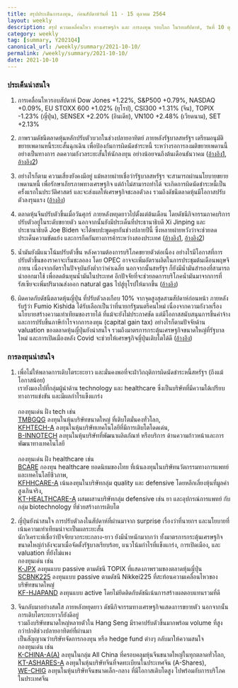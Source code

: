 ```yaml
---
title: สรุปประเด็นการลงทุน, ก่อนสัปดาห์วันที่ 11 - 15 ตุลาคม 2564
layout: weekly
description: สรุป ความเคลื่อนไหว ทางเศรษฐกิจ และ การลงทุน รอบโลก ในรอบสัปดาห์, วันที่ 10 ตุลาคม 2564
category: weekly
tag: [summary, Y2021Q4]
canonical_url: /weekly/summary/2021-10-10/
permalink: /weekly/summary/2021-10-10/
date: 2021-10-10
---
```


### ประเด็นน่าสนใจ

1. การเคลื่อนไหวรอบสัปดาห์ Dow Jones +1.22%, S&P500 +0.79%, NASDAQ +0.09%, EU STOXX 600 +1.02% (ยุโรป), CSI300 +1.31% (จีน), TOPIX -1.23% (ญี่ปุ่น), SENSEX +2.20% (อินเดีย), VN100 +2.48% (เวียดนาม), SET +2.13%

2. ภาพรวมดัชนีตลาดหุ้นหลักปรับตัวบวกในช่วงปลายอาทิตย์ ภายหลังรัฐบาลสหรัฐฯ เตรียมอนุมัติขยายเพดานหนี้ระยะสั้นฉุกเฉิน เพื่อป้องกันการผิดนัดชำระหนี้ ระหว่างรอการลงมติขยายเพดานนี้อย่างเป็นทางการ ลดความกังวลระยะสั้นให้นักลงทุน อย่างน้อยจนถึงต้นเดือนธันวาคม
([อ้างอิง1](https://www.cnbc.com/2021/10/06/mitch-mcconnell-may-offer-short-term-debt-ceiling-extension-following-pressure-from-biden.html), 
[อ้างอิง2](https://www.cnbc.com/2021/10/07/lawmakers-reach-deal-on-short-term-debt-ceiling-increase-schumer-says.html)) 

3. อย่างไรก็ตาม ความเสี่ยงยังคงมีอยู่ แม้หลายผ่ายเชื่อว่ารัฐบาลสหรัฐฯ จะสามารถผ่านนโยบายขยายเพดานหนี้ เพื่อรักษาเถียรภาพทางเศรษฐกิจ แต่ถ้าไม่สามารถทำได้ จะเกิดการผิดนัดชำระหนี้เป็นครั้งแรกในประวัติศาสตร์ และจะส่งผลให้เศรษฐกิจชะลอตัวลง รวมถึงดัชนีตลาดหุ้นมีโอกาสปรับตัวลงรุนแรง 
([อ้างอิง](https://www.cnbc.com/2021/10/07/what-the-deal-on-the-debt-ceiling-means-for-you.html)) 

4. ตลาดหุ้นจีนปรับตัวขึ้นเมื่อวันศุกร์ ภายหลังหยุดยาวไปตั้งแต่ต้นเดือน โดยดัชนีกิจกรรมภาคบริการปรับตัวอยู่ในระดับขยายตัว นอกจากนั้นยังมีประเด็นที่ประธานาธิบดี Xi Jinping และ ประธานาธิบดี Joe Biden จะได้พบปะพูดคุยกันช่วงปลายปีนี้ ซึ่งหลายผ่ายหวังว่าจะช่วยลดประเด็นความขัดแย้ง และการกีดกันทางการค้าระหว่างสองประเทศ
([อ้างอิง1](https://www.cnbc.com/2021/10/08/asia-pacific-stocks-china-market-reopen-samsung-electronics-earnings.html), 
[อ้างอิง2](https://www.cnbc.com/2021/10/06/white-house-says-biden-chinas-xi-jinping-expected-to-meet-virtually-.html)) 

5. น้ำมันยังมีแนวโน้มปรับตัวขึ้น หลังความต้องการบริโภคขยายตัวต่อเนื่อง อย่างไรมีโอกาสที่การปรับตัวขึ้นของราคาจะเริ่มชะลอลง โดย OPEC อาจจะเพิ่มอัตราผลิตในการประชุมต้นเดือนพฤษจิกายน เนื่องจากอัตราในปัจจุบันยังต่ำกว่าค่าเฉลี่ย นอกจากนั้นสหรัฐฯ ก็ยังมีน้ำมันสำรองที่สามารถนำออกมาใช้ เพื่อลดต้นทุนน้ำมันในประเทศ อีกปัจจัยที่จะช่วยลดการบริโภคน้ำมันมาจากการที่รัสเซียจะเพิ่มปริมาณส่งออก natural gas ไปสู่ยุโรปให้มากขึ้น
([อ้างอิง](https://www.reuters.com/business/energy/oil-drops-2nd-session-unexpected-rise-us-inventories-2021-10-07/)) 

6. ผิดคาดกับดัชนีตลาดหุ้นญี่ปุ่น ที่ปรับตัวลงเกือบ 10% จากจุดสูงสุดสามสัปดาห์ก่อนหน้า ภายหลังรับรู้ว่า Fumio Kishida ได้รับเลือกเป็นว่าที่นายกรัฐมนตรีคนใหม่ เนื่องจากความกังวลเรื่องนโยบายสร้างความเท่าเทียมของรายได้ ที่แม้จะยังไม่ประกาศชัด แต่มีโอกาสสนับสนุนการขึ้นค่าจ้าง และการปรับขึ้นภาษีกำไรจากการลงทุน (capital gain tax) อย่างไรก็ตามปัจจัยด้าน valuation ของตลาดหุ้นญี่ปุ่นยังน่าสนใจ รวมถึงมาตรการกระตุ้นเศรษฐกิจขนาดใหญ่ที่รัฐบาลใหม่ และการเปิดเมืองหลัง Covid จะช่วยให้เศรษฐกิจญี่ปุ่นเติบโตได้ดี
([อ้างอิง](https://www.finnomena.com/macroview/japan-kishida-shock/)) 


### การลงทุนน่าสนใจ

1. เพื่อไม่ให้พลาดการเติบโตระยะยาว และมั่นคงพอที่จะฝ่าวิกฤติการผิดนัดชำระหนี้สหรัฐฯ (ถึงแม้โอกาสน้อย)  
เรายังมองไปที่กลุ่มผู้นำด้าน technology และ healthcare ซึ่งเป็นบริษัทที่มีความได้เปรียบทางการแข่งขัน และมีผลกำไรแข็งแกร่ง <br><br>
กองทุนเด่น ฝั่ง tech เช่น  
[TMBGQG](https://www.finnomena.com/fund/TMBGQG) ลงทุนในหุ้นบริษัทขนาดใหญ่ ที่เติบโตมั่นคงทั่วโลก,  
[KFHTECH-A](https://www.finnomena.com/fund/KFHTECH-A) ลงทุนในหุ้นบริษัทเทคโนโลยีที่มีการเติบโตโดดเด่น,  
[B-INNOTECH](https://www.finnomena.com/fund/B-INNOTECH) ลงทุนในหุ้นบริษัทที่พัฒนาผลิตภัณฑ์ หรือบริการ ด้านความก้าวหน้าและการพัฒนาทางเทคโนโลยี <br><br>
กองทุนเด่น ฝั่ง healthcare เช่น  
[BCARE](https://www.finnomena.com/fund/BCARE) กองทุน healthcare ยอดนิยมของไทย ที่เน้นลงทุนในบริษัทนวัตกรรมทางการแพทย์และเทคโนโลยีชีวภาพ,  
[KFHHCARE-A](https://www.finnomena.com/fund/KFHHCARE-A) เน้นลงทุนในบริษัทกลุ่ม quality และ defensive โดยหลีกเลี่ยงหุ้นที่มูลค่าสูงเกินจริง,  
[KT-HEALTHCARE-A](https://www.finnomena.com/fund/KT-HEALTHCARE-A) ผสมผสานบริษัทกลุ่ม defensive เช่น ยา และอุปกรณ์การแพทย์ กับกลุ่ม biotechnology ที่ช่วยสร้างการเติบโต

2. ญี่ปุ่นยังน่าสนใจ การปรับตัวลงในสัปดาห์ที่ผ่านมาจาก surprise เรื่องว่าที่นายกฯ และนโยบายที่เน้นความเท่าเทียมน่าจะเป็นผลระยะสั้น  
นักวิเคราะห์เชื่อว่าปัจจัยบวกระยะกลาง-ยาว ยังมีน้ำหนักมากกว่า ทั้งมาตรการกระตุ้นเศรษฐกิจขนาดใหญ่กำลังจะมาเมื่อจัดตั้งรัฐบาลเรียบร้อย, แนวโน้มกำไรที่แข็งแกร่ง, การเปิดเมือง, และ valuation ที่ยังไม่แพง  
กองทุนเด่น เช่น  
[K-JPX](https://www.finnomena.com/fund/K-JPX) ลงทุนแบบ passive ตามดัชนี TOPIX ที่แสดงภาพรวมของตลาดหุ้นญี่ปุ่น  
[SCBNK225](https://www.finnomena.com/fund/SCBNK225) ลงทุนแบบ passive ตามดัชนี Nikkei225 ที่สะท้อนความเคลื่อนไหวของบริษัทขนาดใหญ่  
[KF-HJAPAND](https://www.finnomena.com/fund/KF-HJAPAND) ลงทุนแบบ active โดยไม่ยึดติดกับดัชนีเน้นการสร้างผลตอบแทนรวมที่ดี


3. จีนกลับมาอย่างสดใส ภายหลังหยุดยาว ดัชนีกิจกรรมทางเศรษฐกิจแสดงการขยายตัว นอกจากนั้นการเติบโตระยะยาวก็ยังดีอยู่  
รวมถึงบริษัทขนาดใหญ่หลายตัวใน Hang Seng มีราคาปรับตัวขึ้นมากพร้อม volume ที่สูงกว่าปกติช่วงปลายอาทิตย์ที่ผ่านมา  
เป็นสัญญาณว่าบริษัทจัดการกองทุน หรือ hedge fund ต่างๆ กลับมาให้ความสนใจ  
กองทุนเด่น เช่น  
[K-CHINA-A(A)](https://www.finnomena.com/fund/K-CHINA-A(A)) ลงทุนในกลุ่ม All China ที่ครอบคลุมหุ้นจีนขนาดใหญ่ในทุกตลาดทั่วโลก,  
[KT-ASHARES-A](https://www.finnomena.com/fund/KT-Ashares-A) ลงทุนในหุ้นบริษัทจีนที่จดทะเบียนในประเทศจีน (A-Shares),  
[WE-CHIG](https://www.finnomena.com/fund/WE-CHIG) ลงทุนในหุ้นบริษัทจีนขนาดเล็ก-กลาง ที่มีโอกาสเติบโตสูง ไปพร้อมกับการบริโภคในประเทศจีน